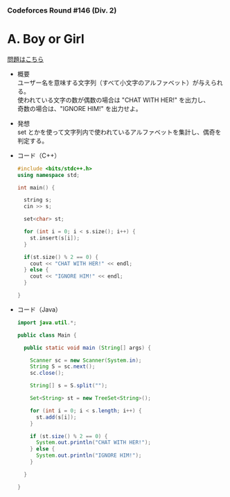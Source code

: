 ### Codeforces Round #146 (Div. 2)

# A. Boy or Girl

  [問題はこちら](https://codeforces.com/problemset/problem/236/A)
  
- 概要<br>
  ユーザー名を意味する文字列（すべて小文字のアルファベット）が与えられる。<br>
  使われている文字の数が偶数の場合は "CHAT WITH HER!" を出力し、<br>
  奇数の場合は、"IGNORE HIM!" を出力せよ。
  
- 発想<br>
  set とかを使って文字列内で使われているアルファベットを集計し、偶奇を判定する。
  
  
- コード（C++）

  ```cpp
  #include <bits/stdc++.h>
  using namespace std;

  int main() {

    string s;
    cin >> s;

    set<char> st;

    for (int i = 0; i < s.size(); i++) {
      st.insert(s[i]);
    }

    if(st.size() % 2 == 0) {
      cout << "CHAT WITH HER!" << endl;
    } else {
      cout << "IGNORE HIM!" << endl;
    }

  }
  ```
  
- コード（Java）

  ```java
  import java.util.*;

  public class Main {

    public static void main (String[] args) {

      Scanner sc = new Scanner(System.in);
      String S = sc.next();
      sc.close();

      String[] s = S.split("");

      Set<String> st = new TreeSet<String>();

      for (int i = 0; i < s.length; i++) {
        st.add(s[i]);
      }

      if (st.size() % 2 == 0) {
        System.out.println("CHAT WITH HER!");
      } else {
        System.out.println("IGNORE HIM!");
      }

    }

  }
  ```
    